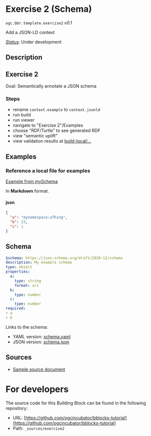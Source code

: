 
# Exercise 2 (Schema)

`ogc.bbr.template.exercise2` *v0.1*

Add a JSON-LD context

[*Status*](http://www.opengis.net/def/status): Under development

## Description

## Exercise 2

Goal: Semantically annotate a JSON schema

### Steps
- rename `context.example` to `context.jsonld` 
- run build
- run viewer
- navigate to "Exercise 2"/Examples
- choose "RDF/Turtle" to see generated RDF
- view "semantic uplift" 
- view validation results at [build-local/...](/register/build-local/tests/bbr/template/exercise2/_report.json)
## Examples

### Reference a local file for examples
[Example from mySchema](../../mySchema/example.json)

In **Markdown** format.
#### json
```json
{
  "a": "mynamespace:aThing",
  "b": 23,
  "c": 1
}


```

## Schema

```yaml
$schema: https://json-schema.org/draft/2020-12/schema
description: My example schema
type: object
properties:
  a:
    type: string
    format: uri
  b:
    type: number
  c:
    type: number
required:
- a
- b

```

Links to the schema:

* YAML version: [schema.yaml](https://raw.githubusercontent.com/ogcincubator/bblocks-tutorial/undefined/build/annotated/bbr/template/exercise2/schema.json)
* JSON version: [schema.json](https://raw.githubusercontent.com/ogcincubator/bblocks-tutorial/undefined/build/annotated/bbr/template/exercise2/schema.yaml)

## Sources

* [Sample source document](https://example.com/sources/1)

# For developers

The source code for this Building Block can be found in the following repository:

* URL: [https://github.com/ogcincubator/bblocks-tutorial](https://github.com/ogcincubator/bblocks-tutorial)
* Path: `_sources/exercise2`

